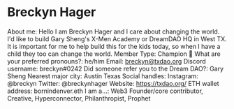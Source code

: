 # Breckyn Hager

About me: Hello I am Breckyn Hager and I care about changing the world. I'd like to build Gary Sheng's X-Men Academy or DreamDAO HQ in West TX. It is important for me to help build this for the kids today, so when I have a child they too can change the world. 
Member Type: Champion 🙌
What are your preferred pronouns?: he/him
Email: breckyn@txdao.org
Discord username: breckyn#0242
Did someone refer you to the Dream DAO?: Gary Sheng
Nearest major city: Austin Texas
Social handles: Instagram: @breckyn
Twitter: @breckynhager
Website: https://txdao.org/
ETH wallet address: bornindenver.eth
I am a...: Web3 Founder/core contributor, Creative, Hyperconnector, Philanthropist, Prophet